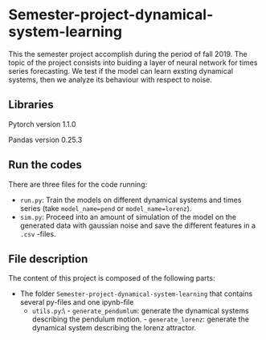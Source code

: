 # Semester-project-dynamical-system-learning
This the semester project accomplish during the period of fall 2019. The topic of the project consists into buiding a layer of neural network for times series forecasting. We test if the model can learn exsting dynamical systems, then we analyze its behaviour with respect to noise.

## Libraries
Pytorch version 1.1.0

Pandas version 0.25.3

## Run the codes
There are three files for the code running:
- ``run.py``: Train the models on different dynamical systems and times series (take ``model_name=pend`` or ``model_name=lorenz``).
- ``sim.py``: Proceed into an amount of simulation of the model on the generated data with gaussian noise and save the different features in a ``.csv`` -files.

## File description
The content of this project is composed of the following parts:
- The folder ``Semester-project-dynamical-system-learning`` that contains several py-files and one ipynb-file
    - ``utils.py``:\\
           - ``generate_pendumlum``: generate the dynamical systems describing the pendulum motion.
           - ``generate_lorenz``: generate the dynamical system describing the lorenz attractor.
